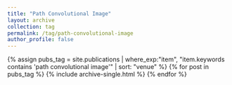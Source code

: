 ```yaml
---
title: "Path Convolutional Image"
layout: archive
collection: tag
permalink: /tag/path-convolutional-image
author_profile: false
---
```


{% assign pubs_tag = site.publications | where_exp:"item", "item.keywords contains 'path convolutional image'" | sort: "venue" %}
{% for post in pubs_tag %}
  {% include archive-single.html %}
{% endfor %}